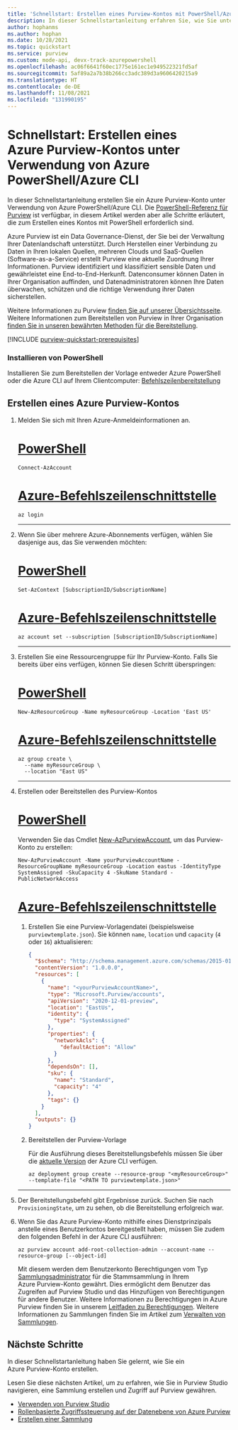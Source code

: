 ```yaml
---
title: 'Schnellstart: Erstellen eines Purview-Kontos mit PowerShell/Azure CLI'
description: In dieser Schnellstartanleitung erfahren Sie, wie Sie unter Verwendung von Azure PowerShell/Azure CLI ein Azure Purview-Konto erstellen.
author: hophanms
ms.author: hophan
ms.date: 10/28/2021
ms.topic: quickstart
ms.service: purview
ms.custom: mode-api, devx-track-azurepowershell
ms.openlocfilehash: ac06f6641f60ec1775e161ec1e949522321fd5af
ms.sourcegitcommit: 5af89a2a7b38b266cc3adc389d3a9606420215a9
ms.translationtype: HT
ms.contentlocale: de-DE
ms.lasthandoff: 11/08/2021
ms.locfileid: "131990195"
---
```

# <a name="quickstart-create-an-azure-purview-account-using-azure-powershellazure-cli"></a>Schnellstart: Erstellen eines Azure Purview-Kontos unter Verwendung von Azure PowerShell/Azure CLI

In dieser Schnellstartanleitung erstellen Sie ein Azure Purview-Konto unter Verwendung von Azure PowerShell/Azure CLI. Die [PowerShell-Referenz für Purview](/powershell/module/az.purview/) ist verfügbar, in diesem Artikel werden aber alle Schritte erläutert, die zum Erstellen eines Kontos mit PowerShell erforderlich sind.

Azure Purview ist ein Data Governance-Dienst, der Sie bei der Verwaltung Ihrer Datenlandschaft unterstützt. Durch Herstellen einer Verbindung zu Daten in Ihren lokalen Quellen, mehreren Clouds und SaaS-Quellen (Software-as-a-Service) erstellt Purview eine aktuelle Zuordnung Ihrer Informationen. Purview identifiziert und klassifiziert sensible Daten und gewährleistet eine End-to-End-Herkunft. Datenconsumer können Daten in Ihrer Organisation auffinden, und Datenadministratoren können Ihre Daten überwachen, schützen und die richtige Verwendung ihrer Daten sicherstellen.

Weitere Informationen zu Purview [finden Sie auf unserer Übersichtsseite](overview.md). Weitere Informationen zum Bereitstellen von Purview in Ihrer Organisation [finden Sie in unseren bewährten Methoden für die Bereitstellung](deployment-best-practices.md).

[!INCLUDE [purview-quickstart-prerequisites](includes/purview-quickstart-prerequisites.md)]

### <a name="install-powershell"></a>Installieren von PowerShell

 Installieren Sie zum Bereitstellen der Vorlage entweder Azure PowerShell oder die Azure CLI auf Ihrem Clientcomputer: [Befehlszeilenbereitstellung](../azure-resource-manager/templates/template-tutorial-create-first-template.md?tabs=azure-cli#command-line-deployment)

## <a name="create-an-azure-purview-account"></a>Erstellen eines Azure Purview-Kontos

1. Melden Sie sich mit Ihren Azure-Anmeldeinformationen an.

    # <a name="powershell"></a>[PowerShell](#tab/azure-powershell)

    ```azurepowershell
    Connect-AzAccount
    ```

    # <a name="azure-cli"></a>[Azure-Befehlszeilenschnittstelle](#tab/azure-cli)

    ```azurecli
    az login
    ```

    ---

1. Wenn Sie über mehrere Azure-Abonnements verfügen, wählen Sie dasjenige aus, das Sie verwenden möchten:

    # <a name="powershell"></a>[PowerShell](#tab/azure-powershell)

    ```azurepowershell
    Set-AzContext [SubscriptionID/SubscriptionName]
    ```

    # <a name="azure-cli"></a>[Azure-Befehlszeilenschnittstelle](#tab/azure-cli)

    ```azurecli
    az account set --subscription [SubscriptionID/SubscriptionName]
    ```

    ---

1. Erstellen Sie eine Ressourcengruppe für Ihr Purview-Konto. Falls Sie bereits über eins verfügen, können Sie diesen Schritt überspringen:

    # <a name="powershell"></a>[PowerShell](#tab/azure-powershell)

    ```azurepowershell
    New-AzResourceGroup -Name myResourceGroup -Location 'East US'
    ```

    # <a name="azure-cli"></a>[Azure-Befehlszeilenschnittstelle](#tab/azure-cli)

    ```azurecli
    az group create \
      --name myResourceGroup \
      --location "East US"
    ```

    ---

1. Erstellen oder Bereitstellen des Purview-Kontos

    # <a name="powershell"></a>[PowerShell](#tab/azure-powershell)

    Verwenden Sie das Cmdlet [New-AzPurviewAccount](/powershell/module/az.purview/new-azpurviewaccount), um das Purview-Konto zu erstellen:

    ```azurepowershell
    New-AzPurviewAccount -Name yourPurviewAccountName -ResourceGroupName myResourceGroup -Location eastus -IdentityType SystemAssigned -SkuCapacity 4 -SkuName Standard -PublicNetworkAccess
    ```

    # <a name="azure-cli"></a>[Azure-Befehlszeilenschnittstelle](#tab/azure-cli)

    1. Erstellen Sie eine Purview-Vorlagendatei (beispielsweise `purviewtemplate.json`). Sie können `name`, `location` und `capacity` (`4` oder `16`) aktualisieren:

        ```json
        {
          "$schema": "http://schema.management.azure.com/schemas/2015-01-01/deploymentTemplate.json#",
          "contentVersion": "1.0.0.0",
          "resources": [
            {
              "name": "<yourPurviewAccountName>",
              "type": "Microsoft.Purview/accounts",
              "apiVersion": "2020-12-01-preview",
              "location": "EastUs",
              "identity": {
                "type": "SystemAssigned"
              },
              "properties": {
                "networkAcls": {
                  "defaultAction": "Allow"
                }
              },
              "dependsOn": [],
              "sku": {
                "name": "Standard",
                "capacity": "4"
              },
              "tags": {}
            }
          ],
          "outputs": {}
        }
        ```

    1. Bereitstellen der Purview-Vorlage

        Für die Ausführung dieses Bereitstellungsbefehls müssen Sie über die [aktuelle Version](/cli/azure/install-azure-cli) der Azure CLI verfügen.

        ```azurecli
        az deployment group create --resource-group "<myResourceGroup>" --template-file "<PATH TO purviewtemplate.json>"
        ```

    ---

1. Der Bereitstellungsbefehl gibt Ergebnisse zurück. Suchen Sie nach `ProvisioningState`, um zu sehen, ob die Bereitstellung erfolgreich war.

1. Wenn Sie das Azure Purview-Konto mithilfe eines Dienstprinzipals anstelle eines Benutzerkontos bereitgestellt haben, müssen Sie zudem den folgenden Befehl in der Azure CLI ausführen:

    ```azurecli
    az purview account add-root-collection-admin --account-name --resource-group [--object-id]
    ```

    Mit diesem werden dem Benutzerkonto Berechtigungen vom Typ [Sammlungsadministrator](catalog-permissions.md#roles) für die Stammsammlung in Ihrem Azure Purview-Konto gewährt. Dies ermöglicht dem Benutzer das Zugreifen auf Purview Studio und das Hinzufügen von Berechtigungen für andere Benutzer. Weitere Informationen zu Berechtigungen in Azure Purview finden Sie in unserem [Leitfaden zu Berechtigungen](catalog-permissions.md). Weitere Informationen zu Sammlungen finden Sie im Artikel zum [Verwalten von Sammlungen](how-to-create-and-manage-collections.md).

## <a name="next-steps"></a>Nächste Schritte

In dieser Schnellstartanleitung haben Sie gelernt, wie Sie ein Azure Purview-Konto erstellen.

Lesen Sie diese nächsten Artikel, um zu erfahren, wie Sie in Purview Studio navigieren, eine Sammlung erstellen und Zugriff auf Purview gewähren.

* [Verwenden von Purview Studio](use-purview-studio.md)
* [Rollenbasierte Zugriffssteuerung auf der Datenebene von Azure Purview](catalog-permissions.md)
* [Erstellen einer Sammlung](quickstart-create-collection.md)
